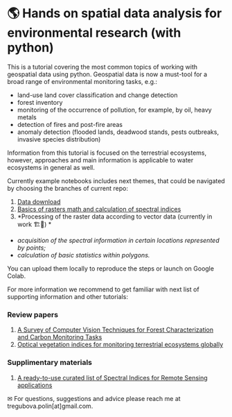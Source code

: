 # 🌎 Hands on spatial data analysis for environmental research (with python)
This is a tutorial covering the most common topics of working with geospatial data using python. Geospatial data is now a must-tool for a broad range of environmental monitoring tasks, e.g.:
* land-use land cover classification and change detection <br>
* forest inventory <br>
* monitoring of the occurrence of pollution, for example, by oil, heavy metals <br>
* detection of fires and post-fire areas <br>
* anomaly detection (flooded lands, deadwood stands, pests outbreaks, invasive species distribution) <br>

Information from this tutorial is focused on the terrestrial ecosystems, however, approaches and main information is applicable to water ecosystems in general as well.

Currently example notebooks includes next themes, that could be navigated by choosing the branches of current repo: 

1) [Data download](https://github.com/po1line/Hands-on-spatial-data-analysis/tree/data-download) <br>
2) [Basics of rasters math and calculation of spectral indices](https://github.com/po1line/Hands-on-spatial-data-analysis/tree/data-vis)  <br>
3) *Processing of the raster data according to vector data (currently in work 🏗🚧) *  <br>
* *acquisition of the spectral information in certain locations represented by points;*  <br>
* *calculation of basic statistics within polygons.* <br>

You can upload them locally to reproduce the steps or launch on Google Colab.

For more information we recommend to get familiar with next list of supporting information and other tutorials: <br>
### Review papers
1) [A Survey of Computer Vision Techniques for Forest Characterization and Carbon Monitoring Tasks](https://doi.org/10.3390/rs14225861) <br>
2) [Optical vegetation indices for monitoring terrestrial ecosystems globally](https://doi.org/10.1038/s43017-022-00298-5)

### Supplimentary materials
1) [A ready-to-use curated list of Spectral Indices for Remote Sensing applications](https://github.com/awesome-spectral-indices/awesome-spectral-indices)


 ✉ For questions, suggestions and advice please reach me at tregubova.polin[at]gmail.com. 
